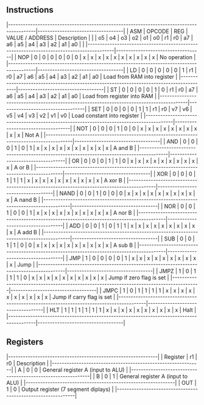 ## Instructions

|-----------------------------------------------------------------------------------------|-----------------------------------|
|   ASM   |           OPCODE            |   REG   |           VALUE / ADDRESS             | Description                       |
|         | o5 | o4 | o3 | o2 | o1 | o0 | r1 | r0 | a7 | a6 | a5 | a4 | a3 | a2 | a1 | a0 |                                   |
|-----------------------------------------------------------------------------------------|-----------------------------------|
| NOP     |  0 |  0 |  0 |  0 |  0 |  0 |  x |  x |  x |  x |  x |  x |  x |  x |  x |  x | No operation                      |
|-----------------------------------------------------------------------------------------|-----------------------------------|
| LD      |  0 |  0 |  0 |  0 |  0 |  1 | r1 | r0 | a7 | a6 | a5 | a4 | a3 | a2 | a1 | a0 | Load from RAM into register       |
|-----------------------------------------------------------------------------------------|-----------------------------------|
| ST      |  0 |  0 |  0 |  0 |  1 |  0 | r1 | r0 | a7 | a6 | a5 | a4 | a3 | a2 | a1 | a0 | Load from register into RAM       |
|-----------------------------------------------------------------------------------------|-----------------------------------|
| SET     |  0 |  0 |  0 |  0 |  1 |  1 | r1 | r0 | v7 | v6 | v5 | v4 | v3 | v2 | v1 | v0 | Load constant into register       |
|-----------------------------------------------------------------------------------------|-----------------------------------|
| NOT     |  0 |  0 |  0 |  1 |  0 |  0 |  x |  x |  x |  x |  x |  x |  x |  x |  x |  x | Not A                             |
|-----------------------------------------------------------------------------------------|-----------------------------------|
| AND     |  0 |  0 |  0 |  1 |  0 |  1 |  x |  x |  x |  x |  x |  x |  x |  x |  x |  x | A and B                           |
|-----------------------------------------------------------------------------------------|-----------------------------------|
| OR      |  0 |  0 | 0  |  1 |  1 |  0 |  x |  x |  x |  x |  x |  x |  x |  x |  x |  x | A or B                            |
|-----------------------------------------------------------------------------------------|-----------------------------------|
| XOR     |  0 |  0 | 0  |  1 |  1 |  1 |  x |  x |  x |  x |  x |  x |  x |  x |  x |  x | A xor B                           |
|-----------------------------------------------------------------------------------------|-----------------------------------|
| NAND    |  0 |  0 | 1  |  0 |  0 |  0 |  x |  x |  x |  x |  x |  x |  x |  x |  x |  x | A nand B                          |
|-----------------------------------------------------------------------------------------|-----------------------------------|
| NOR     |  0 |  0 | 1  |  0 |  0 |  1 |  x |  x |  x |  x |  x |  x |  x |  x |  x |  x | A nor B                           |
|-----------------------------------------------------------------------------------------|-----------------------------------|
| ADD     |  0 |  0 | 1  |  0 |  1 |  1 |  x |  x |  x |  x |  x |  x |  x |  x |  x |  x | A add B                           |
|-----------------------------------------------------------------------------------------|-----------------------------------|
| SUB     |  0 |  0 | 1  |  1 |  0 |  0 |  x |  x |  x |  x |  x |  x |  x |  x |  x |  x | A sub B                           |
|-----------------------------------------------------------------------------------------|-----------------------------------|
| JMP     |  1 |  0 | 0  |  0 |  0 |  1 |  x |  x |  x |  x |  x |  x |  x |  x |  x |  x | Jump                              |
|-----------------------------------------------------------------------------------------|-----------------------------------|
| JMPZ    |  1 |  0 | 1  |  1 |  1 |  0 |  x |  x |  x |  x |  x |  x |  x |  x |  x |  x | Jump if zero flag is set          |
|-----------------------------------------------------------------------------------------|-----------------------------------|
| JMPC    |  1 |  0 | 1  |  1 |  1 |  1 |  x |  x |  x |  x |  x |  x |  x |  x |  x |  x | Jump if carry flag is set         |
|-----------------------------------------------------------------------------------------|-----------------------------------|
| HLT     |  1 |  1 | 1  |  1 |  1 |  1 |  x |  x |  x |  x |  x |  x |  x |  x |  x |  x | Halt                              |
|-----------------------------------------------------------------------------------------|-----------------------------------|



## Registers

|-------------------------------------------------------------|
| Register  | r1 | r0 | Description                           |
|-------------------------------------------------------------|
| A         |  0 |  0 | General register A (input to ALU)     |
|-------------------------------------------------------------|
| B         |  0 |  1 | General register A (input to ALU)     |
|-------------------------------------------------------------|
| OUT       |  1 |  0 | Output register (7 segment diplays)   |
|-------------------------------------------------------------|
